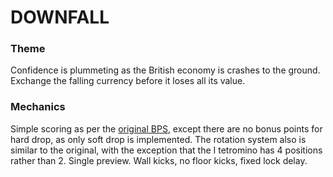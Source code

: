 # DOWNFALL

### Theme

Confidence is plummeting as the British economy is crashes to the ground. Exchange the falling currency before it loses all its value.

### Mechanics

Simple scoring as per the [original BPS](https://tetris.wiki/Scoring), except there are no bonus points for hard drop, as only soft drop is implemented. The rotation system also is similar to the original, with the exception that the I tetromino has 4 positions rather than 2. Single preview. Wall kicks, no floor kicks, fixed lock delay.
